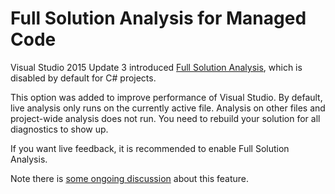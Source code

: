 # Full Solution Analysis for Managed Code

Visual Studio 2015 Update 3 introduced [Full Solution Analysis](https://msdn.microsoft.com/en-us/library/mt709421.aspx), which is disabled by default for C# projects.

This option was added to improve performance of Visual Studio. By default, live analysis only runs on the currently active file. Analysis on other files and project-wide analysis does not run. You need to rebuild your solution for all diagnostics to show up.

If you want live feedback, it is recommended to enable Full Solution Analysis.

Note there is [some ongoing discussion](https://github.com/dotnet/roslyn/issues/11750) about this feature.
